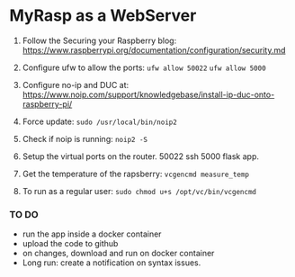 # MyRasp as a WebServer

1. Follow the Securing your Raspberry blog:
https://www.raspberrypi.org/documentation/configuration/security.md

1. Configure ufw to allow the ports: ` ufw allow 50022 ` ` ufw allow 5000 `

1. Configure no-ip and DUC at:
https://www.noip.com/support/knowledgebase/install-ip-duc-onto-raspberry-pi/

1. Force update: ` sudo /usr/local/bin/noip2 `

1. Check if noip is running: ` noip2 -S `

1. Setup the virtual ports on the router.
50022 ssh 5000 flask app.

1. Get the temperature of the rapsberry: ` vcgencmd measure_temp `

1. To run as a regular user: ` sudo chmod u+s /opt/vc/bin/vcgencmd `



### TO DO
- run the app inside a docker container
- upload the code to github
- on changes, download and run on docker container
- Long run: create a notification on syntax issues.
